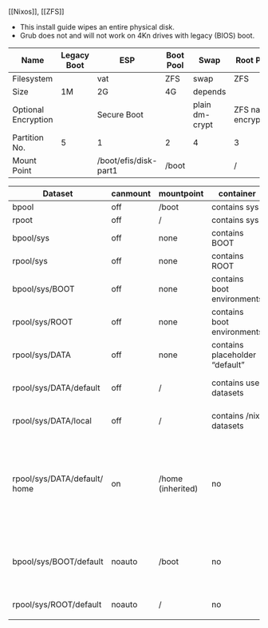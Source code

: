 [[Nixos]], [[ZFS]]

- This install guide wipes an entire physical disk.
- Grub does not and will not work on 4Kn drives with legacy (BIOS) boot.


|Name|Legacy Boot|ESP|Boot Pool|Swap|Root Pool|Remaining Space|
|--|--|--|--|--|--|--|
|Filesystem||vat|ZFS|swap|ZFS||
|Size|1M|2G|4G|depends|||
|Optional Encryption||Secure Boot||plain dm-crypt|ZFS native encryption||
|Partition No.|5|1|2|4|3||
|Mount Point||/boot/efis/disk-part1|/boot||/||


| Dataset                      | canmount | mountpoint        | container                      | notes                                                                                               |
| ---------------------------- | -------- | ----------------- | ------------------------------ | --------------------------------------------------------------------------------------------------- |
| bpool                        | off      | /boot             | contains sys                   |                                                                                                     |
| rpoot                        | off      | /                 | contains sys                   |                                                                                                     |
| bpool/sys                    | off      | none              | contains BOOT                  |                                                                                                     |
| rpool/sys                    | off      | none              | contains ROOT                  | sys is encryptionroot                                                                               |
| bpool/sys/BOOT               | off      | none              | contains boot environments     |                                                                                                     |
| rpool/sys/ROOT               | off      | none              | contains boot environments     |                                                                                                     |
| rpool/sys/DATA               | off      | none              | contains placeholder “default” |                                                                                                     |
| rpool/sys/DATA/default       | off      | /                 | contains user datasets         | child datsets inherits mountpoint                                                                   |
| rpool/sys/DATA/local         | off      | /                 | contains /nix datasets         | child datsets inherits mountpoint                                                                   |
| rpool/sys/DATA/default/ home | on       | /home (inherited) | no                             | user datasets, also called “shared datasets”, “persistent datasets”; also include /var/lib, /srv, … |
| bpool/sys/BOOT/default       | noauto   | /boot             | no                             | noauto is used to switch BE. because of noauto, must use fstab to mount                             |
| rpool/sys/ROOT/default       | noauto   | /                 | no                             | mounted by initrd zfs hook                                                                          |
|                              |          |                   |                                |                                                                                                     |

